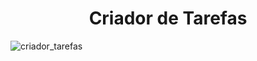 <h1 align="center">Criador de Tarefas</h1>


![criador_tarefas](https://github.com/Patrickcder/Criador-de-Tarefas/assets/98431984/3738e597-ff53-4129-8784-c352824db985)
</div>
